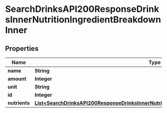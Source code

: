 

# SearchDrinksAPI200ResponseDrinksInnerNutritionIngredientBreakdownInner


## Properties

| Name | Type | Description | Notes |
|------------ | ------------- | ------------- | -------------|
|**name** | **String** |  |  [optional] |
|**amount** | **Integer** |  |  [optional] |
|**unit** | **String** |  |  [optional] |
|**id** | **Integer** |  |  [optional] |
|**nutrients** | [**List&lt;SearchDrinksAPI200ResponseDrinksInnerNutritionIngredientBreakdownInnerNutrientsInner&gt;**](SearchDrinksAPI200ResponseDrinksInnerNutritionIngredientBreakdownInnerNutrientsInner.md) |  |  [optional] |



